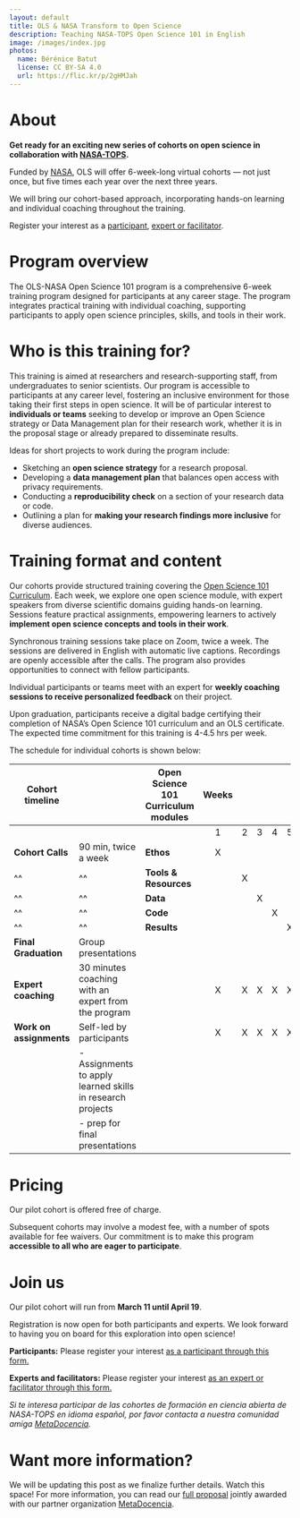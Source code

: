 ```yaml
---
layout: default
title: OLS & NASA Transform to Open Science
description: Teaching NASA-TOPS Open Science 101 in English
image: /images/index.jpg
photos:
  name: Bérénice Batut
  license: CC BY-SA 4.0
  url: https://flic.kr/p/2gHMJah
---
```


# About

**Get ready for an exciting new series of cohorts on open science in collaboration with [NASA-TOPS](https://nasa.github.io/Transform-to-Open-Science/).**

Funded by [NASA](https://www.nasa.gov/), OLS will offer 6-week-long virtual cohorts — not just once, but five times each year over the next three years.

We will bring our cohort-based approach, incorporating hands-on learning and individual coaching throughout the training.

Register your interest as a [participant](https://forms.gle/bUEXdcSkt9BgY4tXA), [expert or facilitator](https://forms.gle/DcostkBpszXT9MAr8).

# Program overview

The OLS-NASA Open Science 101 program is a comprehensive 6-week training program designed for participants at any career stage. The program integrates practical training with individual coaching, supporting participants to apply open science principles, skills, and tools in their work.

# Who is this training for?

This training is aimed at researchers and research-supporting staff, from undergraduates to senior scientists. Our program is accessible to participants at any career level, fostering an inclusive environment for those taking their first steps in open science. It will be of particular interest to **individuals or teams** seeking to develop or improve an Open Science strategy or Data Management plan for their research work, whether it is in the proposal stage or already prepared to disseminate results.

Ideas for short projects to work during the program include:
* Sketching an **open science strategy** for a research proposal.
* Developing a **data management plan** that balances open access with privacy requirements.
* Conducting a **reproducibility check** on a section of your research data or code.
* Outlining a plan for **making your research findings more inclusive** for diverse audiences. 

# Training format and content

Our cohorts provide structured training covering the [Open Science 101 Curriculum](https://nasa.github.io/Transform-to-Open-Science/). Each week, we explore one open science module, with expert speakers from diverse scientific domains guiding hands-on learning. Sessions feature practical assignments, empowering learners to actively **implement open science concepts and tools in their work**. 

Synchronous training sessions take place on Zoom, twice a week. The sessions are delivered in English with automatic live captions. Recordings are openly accessible after the calls. The program also provides opportunities to connect with fellow participants. 

Individual participants or teams meet with an expert for **weekly coaching sessions to receive personalized feedback** on their project.

Upon graduation, participants receive a digital badge certifying their completion of NASA’s Open Science 101 curriculum and an OLS certificate. The expected time commitment for this training is 4-4.5 hrs per week. 


The schedule for individual cohorts is shown below:

| Cohort timeline                 |                                | Open Science 101 Curriculum modules |  Weeks           ||||||
|---------------------------------|--------------------------------|-----------------------|:-:|:-:|:-:|:-:|:-:|:-:|
|                                 |                                |                       | 1 | 2 | 3 | 4 | 5 | 6 |   
| **Cohort Calls**                |   90 min, twice a week         | **Ethos**             | X |   |   |   |   |   |   
| ^^                              | ^^                             | **Tools & Resources** |   | X |   |   |   |   |  
| ^^                              | ^^                             | **Data**              |   |   | X |   |   |   |  
| ^^                              | ^^                             | **Code**              |   |   |   | X |   |   |  
| ^^                              | ^^                             | **Results**           |   |   |   |   | X |   | 
| **Final Graduation**            | Group presentations            |                       |   |   |   |   |   | X |
| **Expert coaching**         | 30 minutes coaching with an expert from the program  |                       | X | X | X | X | X |   |
| **Work on assignments** | Self-led by participants  |                       | X | X | X | X | X |   \
|                                 | - Assignments to apply learned skills in research projects  |                       |   |   |   |   |   |   \
|                                 | - prep for final presentations |                       |   |   |   |   |   |   |


# Pricing

Our pilot cohort is offered free of charge. 

Subsequent cohorts may involve a modest fee, with a number of spots available for fee waivers. Our commitment is to make this program **accessible to all who are eager to participate**.


# Join us

Our pilot cohort will run from **March 11 until April 19**. 

Registration is now open for both participants and experts. We look forward to having you on board for this exploration into open science!

**Participants:** Please register your interest [as a participant through this form.](https://forms.gle/bUEXdcSkt9BgY4tXA)

**Experts and facilitators:** Please register your interest [as an expert or facilitator through this form.](https://forms.gle/DcostkBpszXT9MAr8) 

*Si te interesa participar de las cohortes de formación en ciencia abierta de NASA-TOPS en idioma español, por favor contacta a nuestra comunidad amiga [MetaDocencia](https://www.metadocencia.org/).*


# Want more information?

We will be updating this post as we finalize further details. Watch this space!
For more information, you can read our [full proposal](https://zenodo.org/records/8250979) jointly awarded with our partner organization [MetaDocencia](https://www.metadocencia.org/).

